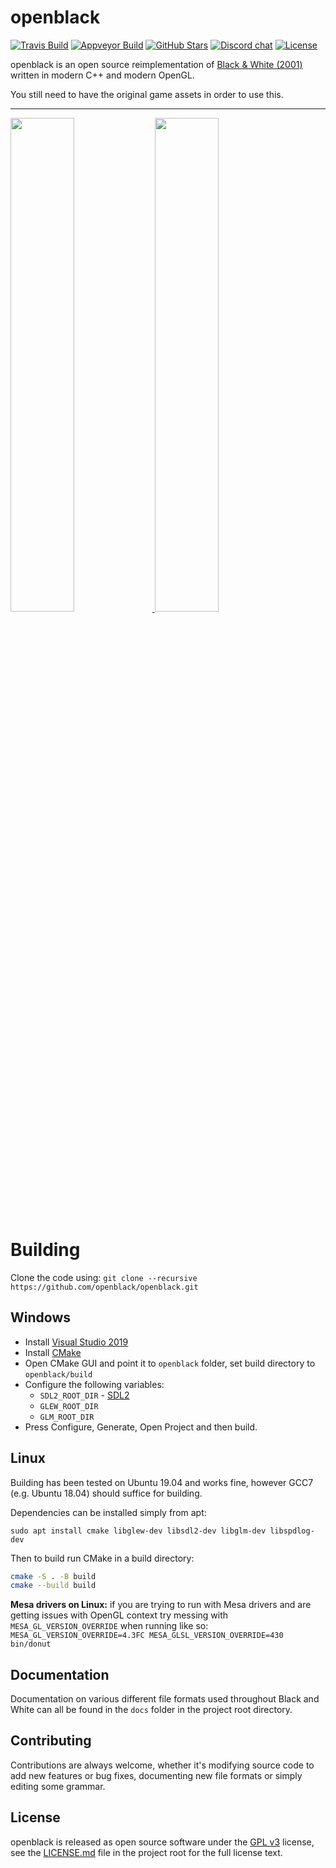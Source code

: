 # openblack

[![Travis Build](https://img.shields.io/travis/com/openblack/openblack?logo=travis)](https://travis-ci.com/openblack/openblack)
[![Appveyor Build](https://img.shields.io/appveyor/ci/handsomematt/openblack?logo=appveyor)](https://ci.appveyor.com/project/handsomematt/openblack)
[![GitHub Stars](https://img.shields.io/github/stars/openblack/openblack?logo=github)](https://github.com/openblack/openblack/stargazers)
[![Discord chat](https://img.shields.io/discord/608729286513262622?logo=discord&logoColor=white)](https://discord.gg/5QTexBU)
[![License](https://img.shields.io/github/license/openblack/openblack)](LICENSE.md)

openblack is an open source reimplementation of [Black & White (2001)](https://en.wikipedia.org/wiki/Black_&_White_(video_game)) written in modern C++ and modern OpenGL.

You still need to have the original game assets in order to use this.

---

<a href="https://user-images.githubusercontent.com/1388267/63901709-b8738c80-c9fd-11e9-9d1e-da728515ac0e.png">
    <img src="https://user-images.githubusercontent.com/1388267/63901709-b8738c80-c9fd-11e9-9d1e-da728515ac0e.png" width="45%">
</a>
<a href="https://user-images.githubusercontent.com/1388267/63901712-bad5e680-c9fd-11e9-8000-9de22ad8054e.png">
    <img src="https://user-images.githubusercontent.com/1388267/63901712-bad5e680-c9fd-11e9-8000-9de22ad8054e.png" width="45%">
</a>

# Building

Clone the code using: `git clone --recursive https://github.com/openblack/openblack.git`

## Windows

* Install [Visual Studio 2019](https://visualstudio.microsoft.com/downloads/)
* Install [CMake](https://cmake.org/download/)
* Open CMake GUI and point it to `openblack` folder, set build directory to `openblack/build`
* Configure the following variables:
  * `SDL2_ROOT_DIR` - [SDL2](https://www.libsdl.org)
  * `GLEW_ROOT_DIR`
  * `GLM_ROOT_DIR`
* Press Configure, Generate, Open Project and then build.

## Linux

Building has been tested on Ubuntu 19.04 and works fine, however GCC7 (e.g. Ubuntu 18.04) should suffice for building.

Dependencies can be installed simply from apt:

```
sudo apt install cmake libglew-dev libsdl2-dev libglm-dev libspdlog-dev
```

Then to build run CMake in a build directory:

```bash
cmake -S . -B build
cmake --build build
```

**Mesa drivers on Linux:** if you are trying to run with Mesa drivers and are getting issues with OpenGL context try messing with `MESA_GL_VERSION_OVERRIDE` when running like so: `MESA_GL_VERSION_OVERRIDE=4.3FC MESA_GLSL_VERSION_OVERRIDE=430 bin/donut`

## Documentation
Documentation on various different file formats used throughout Black and White can all be
found in the `docs` folder in the project root directory.

## Contributing
Contributions are always welcome, whether it's modifying source code to add new
features or bug fixes, documenting new file formats or simply editing some
grammar.

## License
openblack is released as open source software under the [GPL v3](https://opensource.org/licenses/gpl-3.0.html)
license, see the [LICENSE.md](./LICENSE.md) file in the project root for the full license text.
